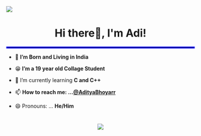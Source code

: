 <img src =  "https://cdn.discordapp.com/attachments/916010696406347776/986556875736760370/Layer_1.png">
<h1 align="center">Hi there👋, I'm Adi!</h1>

<hr style="border:2px solid blue">

- 🔭 **I’m Born and Living in India**

- 😁 **I’m a 19 year old Collage Student**

- 🌱 I’m currently learning **C and C++**

- 📫 **How to reach me: ...[@AdityaBhoyarr](https://twitter.com/AdityaBhoyarr)**

- 😄 Pronouns: ... **He/Him**

<h1 align="center"><img src =  "https://github-readme-stats.vercel.app/api?username=MrAdityaBhoyar&&show_icons=true&title_color=ffffff&icon_color=bb2acf&text_color=daf7dc&bg_color=151515"></h1>





<p align="left">
</p>
